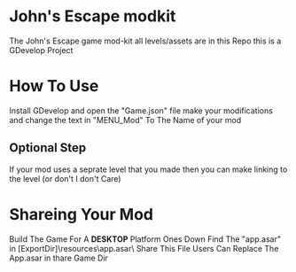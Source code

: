 # John's Escape modkit

The John's Escape game mod-kit all levels/assets are in this Repo this is a GDevelop Project

<h1>How To Use</h1>

Install GDevelop and open the "Game.json" file make your modifications and change the text in "MENU_Mod" To The Name of your mod

<h2>Optional Step</h2>

If your mod uses a seprate level that you made then you can make linking to the level (or don't I don't Care)

<h1>Shareing Your Mod</h1>

Build The Game For A <b>DESKTOP</b> Platform Ones Down Find The "app.asar" in [ExportDir]\resources\app.asar\ Share This File Users Can Replace The App.asar in thare Game Dir
